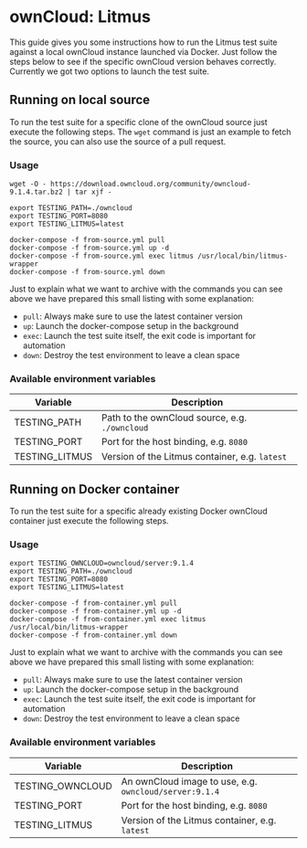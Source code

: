 # ownCloud: Litmus

This guide gives you some instructions how to run the Litmus test suite against a local ownCloud instance launched via Docker. Just follow the steps below to see if the specific ownCloud version behaves correctly. Currently we got two options to launch the test suite.


## Running on local source

To run the test suite for a specific clone of the ownCloud source just execute the following steps. The `wget` command is just an example to fetch the source, you can also use the source of a pull request.


### Usage

```
wget -O - https://download.owncloud.org/community/owncloud-9.1.4.tar.bz2 | tar xjf -

export TESTING_PATH=./owncloud
export TESTING_PORT=8080
export TESTING_LITMUS=latest

docker-compose -f from-source.yml pull
docker-compose -f from-source.yml up -d
docker-compose -f from-source.yml exec litmus /usr/local/bin/litmus-wrapper
docker-compose -f from-source.yml down
```

Just to explain what we want to archive with the commands you can see above we have prepared this small listing with some explanation:

* `pull`: Always make sure to use the latest container version
* `up`: Launch the docker-compose setup in the background
* `exec`: Launch the test suite itself, the exit code is important for automation
* `down`: Destroy the test environment to leave a clean space


### Available environment variables

| Variable | Description |
| --- | --- |
| TESTING_PATH | Path to the ownCloud source, e.g. `./owncloud` |
| TESTING_PORT | Port for the host binding, e.g. `8080` |
| TESTING_LITMUS | Version of the Litmus container, e.g. `latest` |


## Running on Docker container

To run the test suite for a specific already existing Docker ownCloud container just execute the following steps.


### Usage

```
export TESTING_OWNCLOUD=owncloud/server:9.1.4
export TESTING_PATH=./owncloud
export TESTING_PORT=8080
export TESTING_LITMUS=latest

docker-compose -f from-container.yml pull
docker-compose -f from-container.yml up -d
docker-compose -f from-container.yml exec litmus /usr/local/bin/litmus-wrapper
docker-compose -f from-container.yml down
```

Just to explain what we want to archive with the commands you can see above we have prepared this small listing with some explanation:

* `pull`: Always make sure to use the latest container version
* `up`: Launch the docker-compose setup in the background
* `exec`: Launch the test suite itself, the exit code is important for automation
* `down`: Destroy the test environment to leave a clean space


### Available environment variables

| Variable | Description |
| --- | --- |
| TESTING_OWNCLOUD | An ownCloud image to use, e.g. `owncloud/server:9.1.4` |
| TESTING_PORT | Port for the host binding, e.g. `8080` |
| TESTING_LITMUS | Version of the Litmus container, e.g. `latest` |
